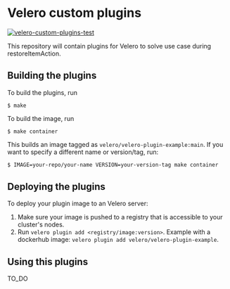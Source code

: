 # Velero custom plugins

[![velero-custom-plugins-test](https://github.com/WRKT/velero-custom-plugins/actions/workflows/test-velero-plugins.yaml/badge.svg?branch=main)](https://github.com/WRKT/velero-custom-plugins/actions/workflows/test-velero-plugins.yaml)

This repository will contain plugins for Velero to solve use case during restoreItemAction.

## Building the plugins
To build the plugins, run

```shell
$ make
```

To build the image, run

```shell
$ make container
```

This builds an image tagged as `velero/velero-plugin-example:main`. If you want to specify a different name or version/tag, run:

```bash
$ IMAGE=your-repo/your-name VERSION=your-version-tag make container 
```

## Deploying the plugins

To deploy your plugin image to an Velero server:

1. Make sure your image is pushed to a registry that is accessible to your cluster's nodes.
2. Run `velero plugin add <registry/image:version>`. Example with a dockerhub image: `velero plugin add velero/velero-plugin-example`.

## Using this plugins
TO_DO